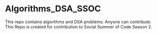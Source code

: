 # Algorithms_DSA_SSOC
This repo contains algorithms and DSA problems. Anyone can contribute.
This Repo is created for contribution to Social Summer of Code Season 2.
